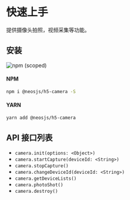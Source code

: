 # 快速上手

提供摄像头拍照，视频采集等功能。


## 安装

![npm (scoped)](https://img.shields.io/npm/v/@neosjs/h5-camera)

#### NPM

```sh
npm i @neosjs/h5-camera -S
```

#### YARN

```sh
yarn add @neosjs/h5-camera
```

## API 接口列表

- `camera.init(options: <Object>)` 
- `camera.startCapture(deviceId: <String>)`
- `camera.stopCapture()`
- `camera.changeDeviceId(deviceId: <String>)`
- `camera.getDeviceLists()`
- `camera.photoShot()`
- `camera.destroy()`

